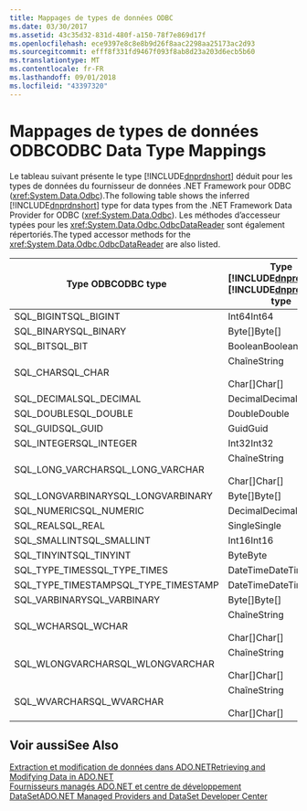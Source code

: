 ```yaml
---
title: Mappages de types de données ODBC
ms.date: 03/30/2017
ms.assetid: 43c35d32-831d-480f-a150-78f7e869d17f
ms.openlocfilehash: ece9397e8c8e8b9d26f8aac2298aa25173ac2d93
ms.sourcegitcommit: efff8f331fd9467f093f8ab8d23a203d6ecb5b60
ms.translationtype: MT
ms.contentlocale: fr-FR
ms.lasthandoff: 09/01/2018
ms.locfileid: "43397320"
---
```

# <a name="odbc-data-type-mappings"></a><span data-ttu-id="38011-102">Mappages de types de données ODBC</span><span class="sxs-lookup"><span data-stu-id="38011-102">ODBC Data Type Mappings</span></span>
<span data-ttu-id="38011-103">Le tableau suivant présente le type [!INCLUDE[dnprdnshort](../../../../includes/dnprdnshort-md.md)] déduit pour les types de données du fournisseur de données .NET Framework pour ODBC (<xref:System.Data.Odbc>).</span><span class="sxs-lookup"><span data-stu-id="38011-103">The following table shows the inferred [!INCLUDE[dnprdnshort](../../../../includes/dnprdnshort-md.md)] type for data types from the .NET Framework Data Provider for ODBC (<xref:System.Data.Odbc>).</span></span> <span data-ttu-id="38011-104">Les méthodes d’accesseur typées pour les <xref:System.Data.Odbc.OdbcDataReader> sont également répertoriés.</span><span class="sxs-lookup"><span data-stu-id="38011-104">The typed accessor methods for the <xref:System.Data.Odbc.OdbcDataReader> are also listed.</span></span>  
  
|<span data-ttu-id="38011-105">Type ODBC</span><span class="sxs-lookup"><span data-stu-id="38011-105">ODBC type</span></span>|<span data-ttu-id="38011-106">Type [!INCLUDE[dnprdnshort](../../../../includes/dnprdnshort-md.md)]</span><span class="sxs-lookup"><span data-stu-id="38011-106">[!INCLUDE[dnprdnshort](../../../../includes/dnprdnshort-md.md)] type</span></span>|<span data-ttu-id="38011-107">Accesseur typé [!INCLUDE[dnprdnshort](../../../../includes/dnprdnshort-md.md)]</span><span class="sxs-lookup"><span data-stu-id="38011-107">[!INCLUDE[dnprdnshort](../../../../includes/dnprdnshort-md.md)] typed accessor</span></span>|  
|---------------|----------------------------------------------------------------------|--------------------------------------------------------------------------------|  
|<span data-ttu-id="38011-108">SQL_BIGINT</span><span class="sxs-lookup"><span data-stu-id="38011-108">SQL_BIGINT</span></span>|<span data-ttu-id="38011-109">Int64</span><span class="sxs-lookup"><span data-stu-id="38011-109">Int64</span></span>|<span data-ttu-id="38011-110">GetInt64()</span><span class="sxs-lookup"><span data-stu-id="38011-110">GetInt64()</span></span>|  
|<span data-ttu-id="38011-111">SQL_BINARY</span><span class="sxs-lookup"><span data-stu-id="38011-111">SQL_BINARY</span></span>|<span data-ttu-id="38011-112">Byte[]</span><span class="sxs-lookup"><span data-stu-id="38011-112">Byte[]</span></span>|<span data-ttu-id="38011-113">GetBytes()</span><span class="sxs-lookup"><span data-stu-id="38011-113">GetBytes()</span></span>|  
|<span data-ttu-id="38011-114">SQL_BIT</span><span class="sxs-lookup"><span data-stu-id="38011-114">SQL_BIT</span></span>|<span data-ttu-id="38011-115">Boolean</span><span class="sxs-lookup"><span data-stu-id="38011-115">Boolean</span></span>|<span data-ttu-id="38011-116">GetBoolean()</span><span class="sxs-lookup"><span data-stu-id="38011-116">GetBoolean()</span></span>|  
|<span data-ttu-id="38011-117">SQL_CHAR</span><span class="sxs-lookup"><span data-stu-id="38011-117">SQL_CHAR</span></span>|<span data-ttu-id="38011-118">Chaîne</span><span class="sxs-lookup"><span data-stu-id="38011-118">String</span></span><br /><br /> <span data-ttu-id="38011-119">Char[]</span><span class="sxs-lookup"><span data-stu-id="38011-119">Char[]</span></span>|<span data-ttu-id="38011-120">GetString()</span><span class="sxs-lookup"><span data-stu-id="38011-120">GetString()</span></span><br /><br /> <span data-ttu-id="38011-121">GetChars()</span><span class="sxs-lookup"><span data-stu-id="38011-121">GetChars()</span></span>|  
|<span data-ttu-id="38011-122">SQL_DECIMAL</span><span class="sxs-lookup"><span data-stu-id="38011-122">SQL_DECIMAL</span></span>|<span data-ttu-id="38011-123">Decimal</span><span class="sxs-lookup"><span data-stu-id="38011-123">Decimal</span></span>|<span data-ttu-id="38011-124">GetDecimal()</span><span class="sxs-lookup"><span data-stu-id="38011-124">GetDecimal()</span></span>|  
|<span data-ttu-id="38011-125">SQL_DOUBLE</span><span class="sxs-lookup"><span data-stu-id="38011-125">SQL_DOUBLE</span></span>|<span data-ttu-id="38011-126">Double</span><span class="sxs-lookup"><span data-stu-id="38011-126">Double</span></span>|<span data-ttu-id="38011-127">GetDouble()</span><span class="sxs-lookup"><span data-stu-id="38011-127">GetDouble()</span></span>|  
|<span data-ttu-id="38011-128">SQL_GUID</span><span class="sxs-lookup"><span data-stu-id="38011-128">SQL_GUID</span></span>|<span data-ttu-id="38011-129">Guid</span><span class="sxs-lookup"><span data-stu-id="38011-129">Guid</span></span>|<span data-ttu-id="38011-130">GetGuid()</span><span class="sxs-lookup"><span data-stu-id="38011-130">GetGuid()</span></span>|  
|<span data-ttu-id="38011-131">SQL_INTEGER</span><span class="sxs-lookup"><span data-stu-id="38011-131">SQL_INTEGER</span></span>|<span data-ttu-id="38011-132">Int32</span><span class="sxs-lookup"><span data-stu-id="38011-132">Int32</span></span>|<span data-ttu-id="38011-133">GetInt32()</span><span class="sxs-lookup"><span data-stu-id="38011-133">GetInt32()</span></span>|  
|<span data-ttu-id="38011-134">SQL_LONG_VARCHAR</span><span class="sxs-lookup"><span data-stu-id="38011-134">SQL_LONG_VARCHAR</span></span>|<span data-ttu-id="38011-135">Chaîne</span><span class="sxs-lookup"><span data-stu-id="38011-135">String</span></span><br /><br /> <span data-ttu-id="38011-136">Char[]</span><span class="sxs-lookup"><span data-stu-id="38011-136">Char[]</span></span>|<span data-ttu-id="38011-137">GetString()</span><span class="sxs-lookup"><span data-stu-id="38011-137">GetString()</span></span><br /><br /> <span data-ttu-id="38011-138">GetChars()</span><span class="sxs-lookup"><span data-stu-id="38011-138">GetChars()</span></span>|  
|<span data-ttu-id="38011-139">SQL_LONGVARBINARY</span><span class="sxs-lookup"><span data-stu-id="38011-139">SQL_LONGVARBINARY</span></span>|<span data-ttu-id="38011-140">Byte[]</span><span class="sxs-lookup"><span data-stu-id="38011-140">Byte[]</span></span>|<span data-ttu-id="38011-141">GetBytes()</span><span class="sxs-lookup"><span data-stu-id="38011-141">GetBytes()</span></span>|  
|<span data-ttu-id="38011-142">SQL_NUMERIC</span><span class="sxs-lookup"><span data-stu-id="38011-142">SQL_NUMERIC</span></span>|<span data-ttu-id="38011-143">Decimal</span><span class="sxs-lookup"><span data-stu-id="38011-143">Decimal</span></span>|<span data-ttu-id="38011-144">GetDecimal()</span><span class="sxs-lookup"><span data-stu-id="38011-144">GetDecimal()</span></span>|  
|<span data-ttu-id="38011-145">SQL_REAL</span><span class="sxs-lookup"><span data-stu-id="38011-145">SQL_REAL</span></span>|<span data-ttu-id="38011-146">Single</span><span class="sxs-lookup"><span data-stu-id="38011-146">Single</span></span>|<span data-ttu-id="38011-147">GetFloat()</span><span class="sxs-lookup"><span data-stu-id="38011-147">GetFloat()</span></span>|  
|<span data-ttu-id="38011-148">SQL_SMALLINT</span><span class="sxs-lookup"><span data-stu-id="38011-148">SQL_SMALLINT</span></span>|<span data-ttu-id="38011-149">Int16</span><span class="sxs-lookup"><span data-stu-id="38011-149">Int16</span></span>|<span data-ttu-id="38011-150">GetInt16()</span><span class="sxs-lookup"><span data-stu-id="38011-150">GetInt16()</span></span>|  
|<span data-ttu-id="38011-151">SQL_TINYINT</span><span class="sxs-lookup"><span data-stu-id="38011-151">SQL_TINYINT</span></span>|<span data-ttu-id="38011-152">Byte</span><span class="sxs-lookup"><span data-stu-id="38011-152">Byte</span></span>|<span data-ttu-id="38011-153">GetByte()</span><span class="sxs-lookup"><span data-stu-id="38011-153">GetByte()</span></span>|  
|<span data-ttu-id="38011-154">SQL_TYPE_TIMES</span><span class="sxs-lookup"><span data-stu-id="38011-154">SQL_TYPE_TIMES</span></span>|<span data-ttu-id="38011-155">DateTime</span><span class="sxs-lookup"><span data-stu-id="38011-155">DateTime</span></span>|<span data-ttu-id="38011-156">GetDateTime()</span><span class="sxs-lookup"><span data-stu-id="38011-156">GetDateTime()</span></span>|  
|<span data-ttu-id="38011-157">SQL_TYPE_TIMESTAMP</span><span class="sxs-lookup"><span data-stu-id="38011-157">SQL_TYPE_TIMESTAMP</span></span>|<span data-ttu-id="38011-158">DateTime</span><span class="sxs-lookup"><span data-stu-id="38011-158">DateTime</span></span>|<span data-ttu-id="38011-159">GetDateTime()</span><span class="sxs-lookup"><span data-stu-id="38011-159">GetDateTime()</span></span>|  
|<span data-ttu-id="38011-160">SQL_VARBINARY</span><span class="sxs-lookup"><span data-stu-id="38011-160">SQL_VARBINARY</span></span>|<span data-ttu-id="38011-161">Byte[]</span><span class="sxs-lookup"><span data-stu-id="38011-161">Byte[]</span></span>|<span data-ttu-id="38011-162">GetBytes()</span><span class="sxs-lookup"><span data-stu-id="38011-162">GetBytes()</span></span>|  
|<span data-ttu-id="38011-163">SQL_WCHAR</span><span class="sxs-lookup"><span data-stu-id="38011-163">SQL_WCHAR</span></span>|<span data-ttu-id="38011-164">Chaîne</span><span class="sxs-lookup"><span data-stu-id="38011-164">String</span></span><br /><br /> <span data-ttu-id="38011-165">Char[]</span><span class="sxs-lookup"><span data-stu-id="38011-165">Char[]</span></span>|<span data-ttu-id="38011-166">GetString()</span><span class="sxs-lookup"><span data-stu-id="38011-166">GetString()</span></span><br /><br /> <span data-ttu-id="38011-167">GetChars()</span><span class="sxs-lookup"><span data-stu-id="38011-167">GetChars()</span></span>|  
|<span data-ttu-id="38011-168">SQL_WLONGVARCHAR</span><span class="sxs-lookup"><span data-stu-id="38011-168">SQL_WLONGVARCHAR</span></span>|<span data-ttu-id="38011-169">Chaîne</span><span class="sxs-lookup"><span data-stu-id="38011-169">String</span></span><br /><br /> <span data-ttu-id="38011-170">Char[]</span><span class="sxs-lookup"><span data-stu-id="38011-170">Char[]</span></span>|<span data-ttu-id="38011-171">GetString()</span><span class="sxs-lookup"><span data-stu-id="38011-171">GetString()</span></span><br /><br /> <span data-ttu-id="38011-172">GetChars()</span><span class="sxs-lookup"><span data-stu-id="38011-172">GetChars()</span></span>|  
|<span data-ttu-id="38011-173">SQL_WVARCHAR</span><span class="sxs-lookup"><span data-stu-id="38011-173">SQL_WVARCHAR</span></span>|<span data-ttu-id="38011-174">Chaîne</span><span class="sxs-lookup"><span data-stu-id="38011-174">String</span></span><br /><br /> <span data-ttu-id="38011-175">Char[]</span><span class="sxs-lookup"><span data-stu-id="38011-175">Char[]</span></span>|<span data-ttu-id="38011-176">GetString()</span><span class="sxs-lookup"><span data-stu-id="38011-176">GetString()</span></span><br /><br /> <span data-ttu-id="38011-177">GetChars()</span><span class="sxs-lookup"><span data-stu-id="38011-177">GetChars()</span></span>|  
  
## <a name="see-also"></a><span data-ttu-id="38011-178">Voir aussi</span><span class="sxs-lookup"><span data-stu-id="38011-178">See Also</span></span>  
 [<span data-ttu-id="38011-179">Extraction et modification de données dans ADO.NET</span><span class="sxs-lookup"><span data-stu-id="38011-179">Retrieving and Modifying Data in ADO.NET</span></span>](../../../../docs/framework/data/adonet/retrieving-and-modifying-data.md)  
 [<span data-ttu-id="38011-180">Fournisseurs managés ADO.NET et centre de développement DataSet</span><span class="sxs-lookup"><span data-stu-id="38011-180">ADO.NET Managed Providers and DataSet Developer Center</span></span>](https://go.microsoft.com/fwlink/?LinkId=217917)
